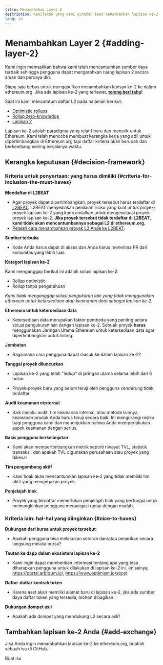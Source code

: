 ```yaml
---
title: Menambahkan Layer 2
description: Kebijakan yang kami gunakan saat menambahkan lapisan ke-2 ke ethereum.org
lang: id
---
```


# Menambahkan Layer 2 {#adding-layer-2}

Kami ingin memastikan bahwa kami telah mencantumkan sumber daya terbaik sehingga pengguna dapat mengarahkan ruang lapisan 2 secara aman dan percaya diri.

Siapa saja bebas untuk mengusulkan menambahkan lapisan ke-2 ke dalam ethereum.org. Jika ada lapisan ke-2 yang terlewat, **[tolong beri tahu](https://github.com/ethereum/ethereum-org-website/issues/new?assignees=&labels=feature+%3Asparkles%3A%2Ccontent+%3Afountain_pen%3A&template=suggest_layer2.yaml)!**

Saat ini kami mencamtum daftar L2 pada halaman berikut:

- [Optimistic rollups](/developers/docs/scaling/optimistic-rollups/)
- [Rollup zero-knowledge](/developers/docs/scaling/zk-rollups/)
- [Lapisan 2](/layer-2/)

Lapisan ke-2 adalah paradigma yang relatif baru dan menarik untuk Ethereum. Kami telah mencoba membuat kerangka kerja yang adil untuk dipertimbangkan di Ethereum.org tapi daftar kriteria akan berubah dan berkembang seiring berjalanya waktu.

## Kerangka keputusan {#decision-framework}

### Kriteria untuk penyertaan: yang harus dimiliki {#criteria-for-inclusion-the-must-haves}

**Mendaftar di L2BEAT**

- Agar proyek dapat dipertimbangkan, proyek tersebut harus terdaftar di [L2BEAT](https://l2beat.com). L2BEAT menyediakan penilaian risiko yang kuat untuk proyek-proyek lapisan ke-2 yang kami andalkan untuk mengevaluasi proyek-proyek lapisan ke-2. **Jika proyek tersebut tidak terdaftar di L2BEAT, kami tidak akan mencantumkannya sebagai L2 di ethereum.org.**
- [Pelajari cara menambahkan proyek L2 Anda ke L2BEAT](https://github.com/l2beat/l2beat/blob/master/CONTRIBUTING.md).

**Sumber terbuka**

- Kode Anda harus dapat di akses dan Anda harus menerima PR dari komunitas yang lebih luas.

**Kategori lapisan ke-2**

Kami menganggap berikut ini adalah solusi lapisan ke-2:

- Rollup optimistic
- Rollup tanpa pengetahuan

_Kami tidak menganggap solusi pengukuran lain yang tidak menggunakan ethereum untuk ketersediaan atau keamanan data sebagai lapisan ke-2._

**Ethereum untuk ketersediaan data**

- Ketersediaan data merupakan faktor pembeda yang penting antara solusi pengukuran lain dengan lapisan ke-2. Sebuah proyek **harus** menggunakan Jaringan Utama Ethereum untuk ketersediaan data agar dipertimbangkan untuk listing.

**Jembatan**

- Bagaimana cara pengguna dapat masuk ke dalam lapisan ke-2?

**Tanggal proyek diluncurkan**

- Lapisan ke-2 yang telah "hidup" di jaringan utama selama lebih dari 6 bulan

- Proyek-proyek baru yang belum teruji oleh pengguna cenderung tidak terdaftar.

**Audit keamanan eksternal**

- Baik melalui audit, tim keamanan internal, atau metode lainnya, keamanan produk Anda harus teruji secara baik. Ini mengurangi resiko bagi pengguna kami dan menunjukkan bahwa Anda memperlakukan aspek keamanan dengan serius.

**Basis pengguna berkelanjutan**

- Kami akan mempertimbangkan metrik seperti riwayat TVL, statistik transaksi, dan apakah TVL digunakan perusahaan atau proyek yang dikenal

**Tim pengembang aktif**

- Kami tidak akan mencantumkan lapisan ke-2 yang tidak memiliki tim aktif yang mengerjakan proyek.

**Penjelajah blok**

- Proyek yang terdaftar memerlukan penjelajah blok yang berfungsi untuk memungkinkan pengguna menavigasi rantai dengan mudah.

### Kriteria lain: hal-hal yang diinginkan {#nice-to-haves}

**Dukungan dari bursa untuk proyek tersebut**

- Apakah pengguna bisa melakukan setoran dan/atau penarikan secara langsung melalui bursa?

**Tautan ke dapp dalam ekosistem lapisan ke-2**

- Kami ingin dapat memberikan informasi tentang apa yang bisa diharapkan pengguna untuk dilakukan di lapisan ke-2 ini. (misalnya, https://portal.arbitrum.io/, https://www.optimism.io/apps)

**Daftar-daftar kontrak token**

- Karena aset akan memiliki alamat baru di lapisan ke-2, jika ada sumber daya daftar token yang tersedia, mohon dibagikan.

**Dukungan dompet asli**

- Apakah ada dompet yang mendukung L2 secara asli?

## Tambahkan lapisan ke-2 Anda {#add-exchange}

Jika Anda ingin menambahkan lapisan ke-2 ke ethereum.org, buatlah sebuah isu di GitHub.

<ButtonLink href="https://github.com/ethereum/ethereum-org-website/issues/new?assignees=&labels=feature+%3Asparkles%3A%2Ccontent+%3Afountain_pen%3A&template=suggest_layer2.yaml">
  Buat isu
</ButtonLink>
